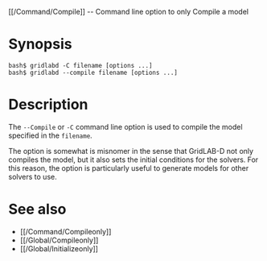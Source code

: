 [[/Command/Compile]] -- Command line option to only Compile a model

# Synopsis

~~~
bash$ gridlabd -C filename [options ...]
bash$ gridlabd --compile filename [options ...]
~~~

# Description

The `--Compile` or `-C` command line option is used to compile the model specified in the `filename`.

The option is somewhat is misnomer in the sense that GridLAB-D not only compiles the model, but it also sets the initial conditions for the solvers.  For this reason, the option is particularly useful to generate models for other solvers to use.


# See also

* [[/Command/Compileonly]]
* [[/Global/Compileonly]]
* [[/Global/Initializeonly]]